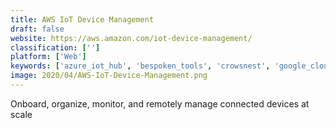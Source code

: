 ```yaml
---
title: AWS IoT Device Management
draft: false 
website: https://aws.amazon.com/iot-device-management/
classification: ['']
platform: ['Web']
keywords: ['azure_iot_hub', 'bespoken_tools', 'crowsnest', 'google_cloud_iot', 'google_cloud_iot_core', 'google_home', 'hifive_stories', 'hologram_iot', 'horavue', 'knowledgevision', 'losant', 'messagebird_api_on_stdlib', 'messagebird_chat_api', 'messagebird_voice_api', 'netbeast', 'storyline', 'temboo', 'thingspeak', 'thought_industries', 'voiceflow', 'dweet.io', 'mojo_ios']
image: 2020/04/AWS-IoT-Device-Management.png
---
```

Onboard, organize, monitor, and remotely manage connected devices at scale